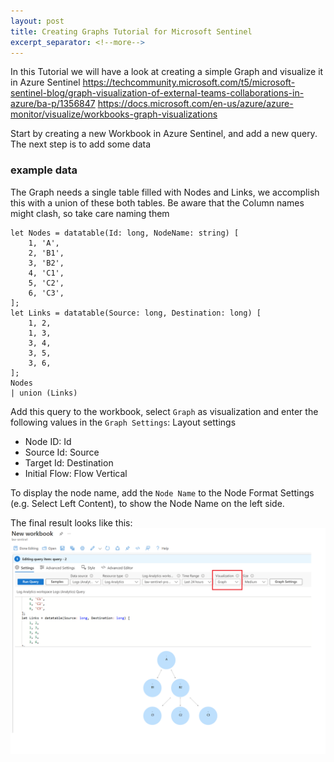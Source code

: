 ```yaml
---
layout: post
title: Creating Graphs Tutorial for Microsoft Sentinel
excerpt_separator: <!--more-->
---
```

In this Tutorial we will have a look at creating a simple Graph and visualize it in Azure Sentinel
https://techcommunity.microsoft.com/t5/microsoft-sentinel-blog/graph-visualization-of-external-teams-collaborations-in-azure/ba-p/1356847
https://docs.microsoft.com/en-us/azure/azure-monitor/visualize/workbooks-graph-visualizations

<!--more-->
Start by creating a new Workbook in Azure Sentinel, and add a new query.
The next step is to add some data

### example data
The Graph needs a single table filled with Nodes and Links, we accomplish this with a union of these both tables.
Be aware that the Column names might clash, so take care naming them
```
let Nodes = datatable(Id: long, NodeName: string) [
    1, 'A',
    2, 'B1',
    3, 'B2',
    4, 'C1',
    5, 'C2',
    6, 'C3',
];
let Links = datatable(Source: long, Destination: long) [
    1, 2,
    1, 3,
    3, 4,
    3, 5,
    3, 6,
];
Nodes
| union (Links)
```

Add this query to the workbook, select `Graph` as visualization and enter the following values in the `Graph Settings`:
Layout settings
 - Node ID: Id
 - Source Id: Source
 - Target Id: Destination
 - Initial Flow: Flow Vertical

To display the node name, add the `Node Name` to the Node Format Settings (e.g. Select Left Content), to show the Node Name on the left side.

The final result looks like this:
<img src="/media/graph-workbook.png" />
